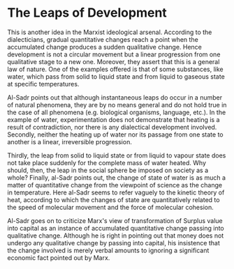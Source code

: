 The Leaps of Development
========================

This is another idea in the Marxist ideological arsenal. According to
the dialecticians, gradual quantitative changes reach a point when the
accumulated change produces a sudden qualitative change. Hence
development is not a circular movement but a linear progression from one
qualitative stage to a new one. Moreover, they assert that this is a
general law of nature. One of the examples offered is that of some
substances, like water, which pass from solid to liquid state and from
liquid to gaseous state at specific temperatures.

Al-Sadr points out that although instantaneous leaps do occur in a
number of natural phenomena, they are by no means general and do not
hold true in the case of all phenomena (e.g. biological organisms,
language, etc.). In the example of water, experimentation does not
demonstrate that heating is a result of contradiction, nor there is any
dialectical development involved. Secondly, neither the heating up of
water nor its passage from one state to another is a linear,
irreversible progression.

Thirdly, the leap from solid to liquid state or from liquid to vapour
state does not take place suddenly for the complete mass of water
heated. Why should, then, the leap in the social sphere be imposed on
society as a whole? Finally, al-Sadr points out, the change of state of
water is as much a matter of quantitative change from the viewpoint of
science as the change in temperature. Here al-Sadr seems to refer
vaguely to the kinetic theory of heat, according to which the changes of
state are quantitatively related to the speed of molecular movement and
the force of molecular cohesion.

Al-Sadr goes on to criticize Marx's view of transformation of Surplus
value into capital as an instance of accumulated quantitative change
passing into qualitative change. Although he is right in pointing out
that money does not undergo any qualitative change by passing into
capital, his insistence that the change involved is merely verbal
amounts to ignoring a significant economic fact pointed out by Marx.


